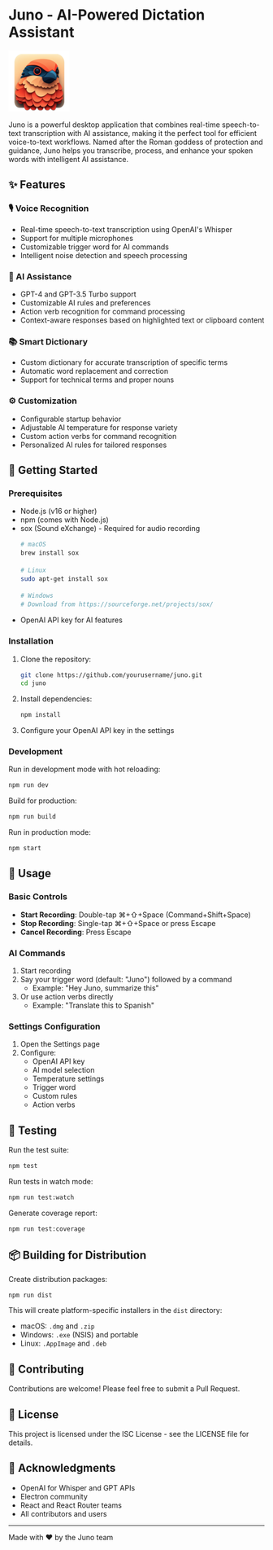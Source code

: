 # Juno - AI-Powered Dictation Assistant

<img src="assets/icon.png" width="120" alt="Juno Logo">

Juno is a powerful desktop application that combines real-time speech-to-text transcription with AI assistance, making it the perfect tool for efficient voice-to-text workflows. Named after the Roman goddess of protection and guidance, Juno helps you transcribe, process, and enhance your spoken words with intelligent AI assistance.

## ✨ Features

### 🎙️ Voice Recognition
- Real-time speech-to-text transcription using OpenAI's Whisper
- Support for multiple microphones
- Customizable trigger word for AI commands
- Intelligent noise detection and speech processing

### 🤖 AI Assistance
- GPT-4 and GPT-3.5 Turbo support
- Customizable AI rules and preferences
- Action verb recognition for command processing
- Context-aware responses based on highlighted text or clipboard content

### 📚 Smart Dictionary
- Custom dictionary for accurate transcription of specific terms
- Automatic word replacement and correction
- Support for technical terms and proper nouns

### ⚙️ Customization
- Configurable startup behavior
- Adjustable AI temperature for response variety
- Custom action verbs for command recognition
- Personalized AI rules for tailored responses

## 🚀 Getting Started

### Prerequisites

- Node.js (v16 or higher)
- npm (comes with Node.js)
- sox (Sound eXchange) - Required for audio recording
  ```bash
  # macOS
  brew install sox

  # Linux
  sudo apt-get install sox

  # Windows
  # Download from https://sourceforge.net/projects/sox/
  ```
- OpenAI API key for AI features

### Installation

1. Clone the repository:
   ```bash
   git clone https://github.com/yourusername/juno.git
   cd juno
   ```

2. Install dependencies:
   ```bash
   npm install
   ```

3. Configure your OpenAI API key in the settings

### Development

Run in development mode with hot reloading:
```bash
npm run dev
```

Build for production:
```bash
npm run build
```

Run in production mode:
```bash
npm start
```

## 🎯 Usage

### Basic Controls
- **Start Recording**: Double-tap ⌘+⇧+Space (Command+Shift+Space)
- **Stop Recording**: Single-tap ⌘+⇧+Space or press Escape
- **Cancel Recording**: Press Escape

### AI Commands
1. Start recording
2. Say your trigger word (default: "Juno") followed by a command
   - Example: "Hey Juno, summarize this"
3. Or use action verbs directly
   - Example: "Translate this to Spanish"

### Settings Configuration
1. Open the Settings page
2. Configure:
   - OpenAI API key
   - AI model selection
   - Temperature settings
   - Trigger word
   - Custom rules
   - Action verbs

## 🧪 Testing

Run the test suite:
```bash
npm test
```

Run tests in watch mode:
```bash
npm run test:watch
```

Generate coverage report:
```bash
npm run test:coverage
```

## 📦 Building for Distribution

Create distribution packages:
```bash
npm run dist
```

This will create platform-specific installers in the `dist` directory:
- macOS: `.dmg` and `.zip`
- Windows: `.exe` (NSIS) and portable
- Linux: `.AppImage` and `.deb`

## 🤝 Contributing

Contributions are welcome! Please feel free to submit a Pull Request.

## 📄 License

This project is licensed under the ISC License - see the LICENSE file for details.

## 🙏 Acknowledgments

- OpenAI for Whisper and GPT APIs
- Electron community
- React and React Router teams
- All contributors and users

---

Made with ❤️ by the Juno team 